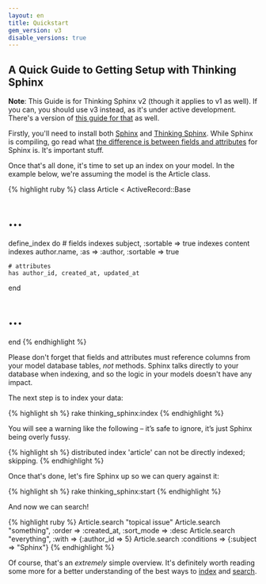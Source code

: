 ```yaml
---
layout: en
title: Quickstart
gem_version: v3
disable_versions: true
---
```


## A Quick Guide to Getting Setup with Thinking Sphinx

<div class="note">
  <p><strong>Note</strong>: This Guide is for Thinking Sphinx v2 (though it applies to v1 as well). If you can, you should use v3 instead, as it's under active development. There's a version of <a href="quickstart.html">this guide for that</a> as well.</p>
</div>

Firstly, you'll need to install both [Sphinx](installing_sphinx.html) and [Thinking Sphinx](installing_thinking_sphinx.html). While Sphinx is compiling, go read what [the difference is between fields and attributes](sphinx_basics.html) for Sphinx is. It's important stuff.

Once that's all done, it's time to set up an index on your model. In the example below, we're assuming the model is the Article class.

{% highlight ruby %}
class Article < ActiveRecord::Base
  # ...

  define_index do
    # fields
    indexes subject, :sortable => true
    indexes content
    indexes author.name, :as => :author, :sortable => true

    # attributes
    has author_id, created_at, updated_at
  end

  # ...
end
{% endhighlight %}

Please don't forget that fields and attributes must reference columns from your model database tables, *not* methods. Sphinx talks directly to your database when indexing, and so the logic in your models doesn't have any impact.

The next step is to index your data:

{% highlight sh %}
rake thinking_sphinx:index
{% endhighlight %}

You will see a warning like the following – it’s safe to ignore, it’s just Sphinx being overly fussy.

{% highlight sh %}
distributed index 'article' can not be directly indexed; skipping.
{% endhighlight %}

Once that's done, let's fire Sphinx up so we can query against it:

{% highlight sh %}
rake thinking_sphinx:start
{% endhighlight %}

And now we can search!

{% highlight ruby %}
Article.search "topical issue"
Article.search "something", :order => :created_at,
  :sort_mode => :desc
Article.search "everything", :with => {:author_id => 5}
Article.search :conditions => {:subject => "Sphinx"}
{% endhighlight %}

Of course, that's an _extremely_ simple overview. It's definitely worth reading some more for a better understanding of the best ways to [index](indexing.html) and [search](searching.html).
